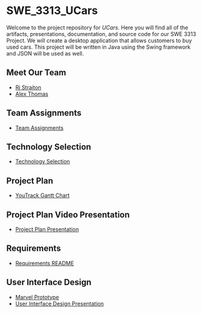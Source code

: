 # SWE_3313_UCars

Welcome to the project repository for *UCars*. Here you will find all of the artifacts, presentations, documentation, and source code for our SWE 3313 Project.
We will create a desktop application that allows customers to buy used cars. This project will be written in Java using the Swing framework and JSON will be used as well.

## Meet Our Team

- [Rj Straiton]
- [Alex Thomas]


[Rj Straiton]: <https://github.com/straitonrj/SWE_3313_Project_Team9/blob/main/RJ%20Straiton%20Resume.md>
[Alex Thomas]: <https://github.com/straitonrj/SWE_3313_Project_Team9/blob/main/Alex%20Thomas%20Resume.md>


## Team Assignments
- [Team Assignments]

  [Team Assignments]: <https://github.com/straitonrj/SWE_3313_Project_Team9/blob/main/Team9_Assignments.md>

## Technology Selection
- [Technology Selection]

  [Technology Selection]: <https://github.com/straitonrj/SWE_3313_Project_Team9/blob/main/Tech_Selection.md>

## Project Plan
- [YouTrack Gantt Chart]

  [YouTrack Gantt Chart]: <https://adkisson-swe-f23.youtrack.cloud/gantt-charts/174-23>

## Project Plan Video Presentation
- [Project Plan Presentation] 

  [Project Plan Presentation]: <https://youtu.be/bbIEKdya0l8>

## Requirements
- [Requirements README]

[Requirements README]:<https://github.com/straitonrj/SWE_3313_Project_Team9/tree/main/Requirements#requirements>

## User Interface Design
- [Marvel Prototype]
- [User Interface Design Presentation]

[Marvel Prototype]:<https://marvelapp.com/prototype/c26703b>
[User Interface Design Presentation]:<https://www.youtube.com/watch?v=eFNmFdKw7_Y>
